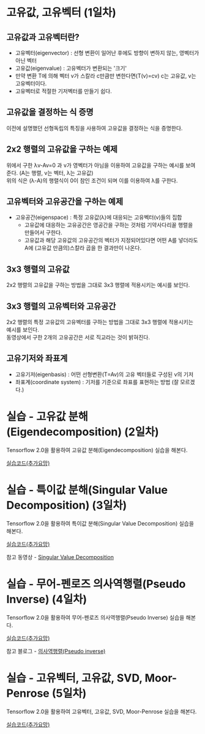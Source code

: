 #  고유값, 고유벡터 (1일차)

## 고유값과 고유벡터란?

+ 고유벡터(eigenvector) : 선형 변환이 일어난 후에도 방향이 변하지 않는, 영벡터가 아닌 벡터
+ 고유값(eigenvalue) : 고유벡터가 변환되는 '크기'
 + 만약 변환 T에 의해 벡터 v가 스칼라 c만큼만 변한다면(T(v)=cv) c는 고유값, v는 고유벡터이다.
 + 고유벡터로 적절한 기저벡터를 만들기 쉽다.

## 고유값을 결정하는 식 증명

이전에 설명했던 선형독립의 특징을 사용하여 고유값을 결정하는 식을 증명한다.

## 2x2 행렬의 고유값을 구하는 예제

위에서 구한 λv-Av=0 과 v가 영벡터가 아님을 이용하여 고유값을 구하는 예시를 보여준다. (A는 행렬, v는 벡터, λ는 고유값)\
위의 식은 (λ-A)의 행렬식이 0이 참인 조건이 되며 이를 이용하여 λ를 구한다.

## 고유벡터와 고유공간을 구하는 예제

+ 고유공간(eigenspace) : 특정 고유값(λ)에 대응되는 고유벡터(v)들의 집합
  + 고유값에 대응하는 고유공간은 영공간을 구하는 것처럼 기약사다리꼴 행렬을 만들어서 구한다.
  + 고유값과 해당 고유값의 고유공간의 벡터가 지정되어있다면 어떤 A를 넣더라도 A에 (고유값 만큼의)스칼라 곱을 한 결과만이 나온다.

## 3x3 행렬의 고유값

2x2 행렬의 고유값을 구하는 방법을 그대로 3x3 행렬에 적용시키는 예시를 보인다.

## 3x3 행렬의 고유벡터와 고유공간

2x2 행렬의 특정 고유값의 고유벡터를 구하는 방법을 그대로 3x3 행렬에 적용시키는 예시를 보인다.\
동영상에서 구한 2개의 고유공간은 서로 직교라는 것이 밝혀진다.

## 고유기저와 좌표계

+ 고유기저(eigenbasis) : 어떤 선형변환(T=Av)의 고유 벡터들로 구성된 v의 기저
+ 좌표계(coordinate system) : 기저를 기준으로 좌표를 표현하는 방법 (잘 모르겠다.)

# 실습 - 고유값 분해(Eigendecomposition) (2일차)

Tensorflow 2.0을 활용하여 고유값 분해(Eigendecomposition) 실습을 해본다.

[실습코드(추가요망)]()

# 실습 - 특이값 분해(Singular Value Decomposition) (3일차)

Tensorflow 2.0을 활용하여 특이값 분해(Singular Value Decomposition) 실습을 해본다.

[실습코드(추가요망)]()

참고 동영상 - [Singular Value Decomposition](https://www.youtube.com/watch?v=cq5qlYtnLoY)


# 실습 - 무어-펜로즈 의사역행렬(Pseudo Inverse) (4일차)

Tensorflow 2.0을 활용하여 무어-펜로즈 의사역행렬(Pseudo Inverse) 실습을 해본다.

[실습코드(추가요망)]()

참고 블로그 - [의사역행렬(Pseudo inverse)](https://bskyvision.com/256)

# 실습 - 고유벡터, 고유값, SVD, Moor-Penrose (5일차)
 
Tensorflow 2.0을 활용하여 고유벡터, 고유값, SVD, Moor-Penrose 실습을 해본다.

[실습코드(추가요망)]()
